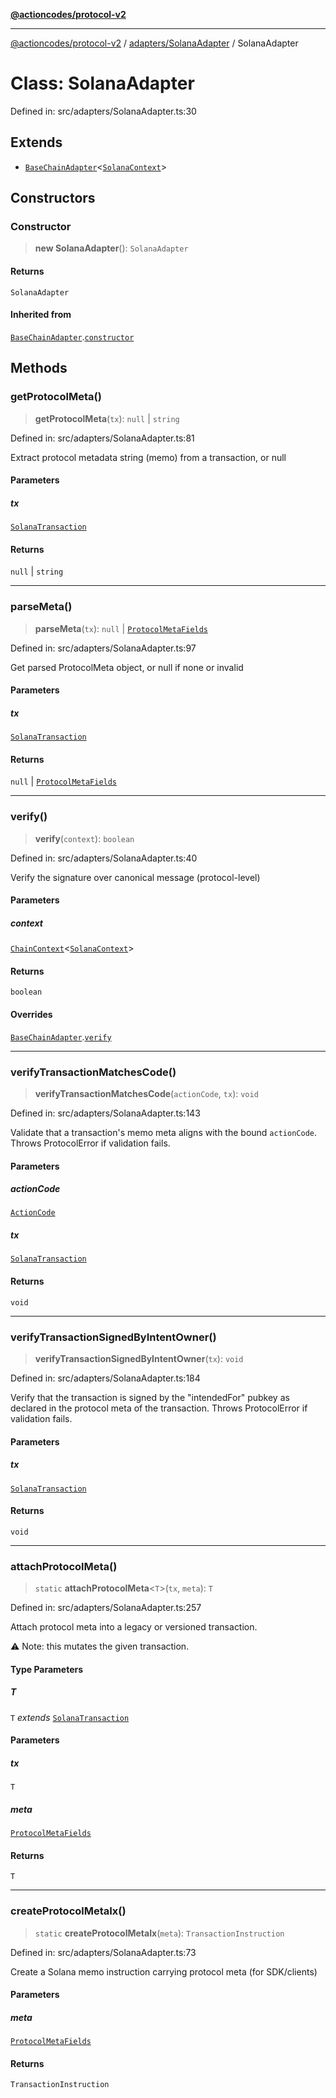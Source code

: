 [**@actioncodes/protocol-v2**](../../../README.md)

***

[@actioncodes/protocol-v2](../../../modules.md) / [adapters/SolanaAdapter](../README.md) / SolanaAdapter

# Class: SolanaAdapter

Defined in: src/adapters/SolanaAdapter.ts:30

## Extends

- [`BaseChainAdapter`](../../BaseChainAdapter/classes/BaseChainAdapter.md)\<[`SolanaContext`](../type-aliases/SolanaContext.md)\>

## Constructors

### Constructor

> **new SolanaAdapter**(): `SolanaAdapter`

#### Returns

`SolanaAdapter`

#### Inherited from

[`BaseChainAdapter`](../../BaseChainAdapter/classes/BaseChainAdapter.md).[`constructor`](../../BaseChainAdapter/classes/BaseChainAdapter.md#constructor)

## Methods

### getProtocolMeta()

> **getProtocolMeta**(`tx`): `null` \| `string`

Defined in: src/adapters/SolanaAdapter.ts:81

Extract protocol metadata string (memo) from a transaction, or null

#### Parameters

##### tx

[`SolanaTransaction`](../type-aliases/SolanaTransaction.md)

#### Returns

`null` \| `string`

***

### parseMeta()

> **parseMeta**(`tx`): `null` \| [`ProtocolMetaFields`](../../../utils/protocolMeta/interfaces/ProtocolMetaFields.md)

Defined in: src/adapters/SolanaAdapter.ts:97

Get parsed ProtocolMeta object, or null if none or invalid

#### Parameters

##### tx

[`SolanaTransaction`](../type-aliases/SolanaTransaction.md)

#### Returns

`null` \| [`ProtocolMetaFields`](../../../utils/protocolMeta/interfaces/ProtocolMetaFields.md)

***

### verify()

> **verify**(`context`): `boolean`

Defined in: src/adapters/SolanaAdapter.ts:40

Verify the signature over canonical message (protocol-level)

#### Parameters

##### context

[`ChainContext`](../../BaseChainAdapter/type-aliases/ChainContext.md)\<[`SolanaContext`](../type-aliases/SolanaContext.md)\>

#### Returns

`boolean`

#### Overrides

[`BaseChainAdapter`](../../BaseChainAdapter/classes/BaseChainAdapter.md).[`verify`](../../BaseChainAdapter/classes/BaseChainAdapter.md#verify)

***

### verifyTransactionMatchesCode()

> **verifyTransactionMatchesCode**(`actionCode`, `tx`): `void`

Defined in: src/adapters/SolanaAdapter.ts:143

Validate that a transaction's memo meta aligns with the bound `actionCode`.
Throws ProtocolError if validation fails.

#### Parameters

##### actionCode

[`ActionCode`](../../../types/interfaces/ActionCode.md)

##### tx

[`SolanaTransaction`](../type-aliases/SolanaTransaction.md)

#### Returns

`void`

***

### verifyTransactionSignedByIntentOwner()

> **verifyTransactionSignedByIntentOwner**(`tx`): `void`

Defined in: src/adapters/SolanaAdapter.ts:184

Verify that the transaction is signed by the "intendedFor" pubkey
as declared in the protocol meta of the transaction.
Throws ProtocolError if validation fails.

#### Parameters

##### tx

[`SolanaTransaction`](../type-aliases/SolanaTransaction.md)

#### Returns

`void`

***

### attachProtocolMeta()

> `static` **attachProtocolMeta**\<`T`\>(`tx`, `meta`): `T`

Defined in: src/adapters/SolanaAdapter.ts:257

Attach protocol meta into a legacy or versioned transaction.

⚠️ Note: this mutates the given transaction.

#### Type Parameters

##### T

`T` *extends* [`SolanaTransaction`](../type-aliases/SolanaTransaction.md)

#### Parameters

##### tx

`T`

##### meta

[`ProtocolMetaFields`](../../../utils/protocolMeta/interfaces/ProtocolMetaFields.md)

#### Returns

`T`

***

### createProtocolMetaIx()

> `static` **createProtocolMetaIx**(`meta`): `TransactionInstruction`

Defined in: src/adapters/SolanaAdapter.ts:73

Create a Solana memo instruction carrying protocol meta (for SDK/clients)

#### Parameters

##### meta

[`ProtocolMetaFields`](../../../utils/protocolMeta/interfaces/ProtocolMetaFields.md)

#### Returns

`TransactionInstruction`
